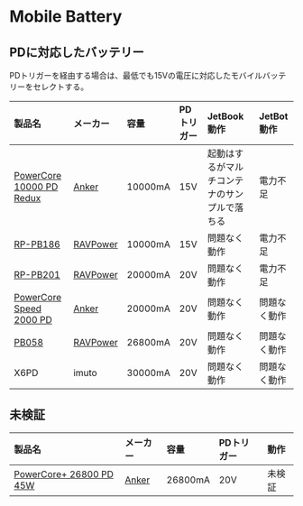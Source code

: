# Mobile Battery

## PDに対応したバッテリー

PDトリガーを経由する場合は、最低でも15Vの電圧に対応したモバイルバッテリーをセレクトする。

|製品名|メーカー|容量|PDトリガー|JetBook動作|JetBot動作|
|:--|:--|:--|:--|:--|:--|
|[PowerCore 10000 PD Redux](https://www.ankerjapan.com/item/A1239.html)|[Anker](https://www.ankerjapan.com/)|10000mA|15V|起動はするがマルチコンテナのサンプルで落ちる|電力不足|
|[RP-PB186](https://www.ravpower.jp/rp-pb186)|[RAVPower](https://www.ravpower.jp/)|10000mA|15V|問題なく動作|電力不足|
|[RP-PB201](https://www.ravpower.jp/shop/battery/large/type-c-large/rp-pb201_bk)|[RAVPower](https://www.ravpower.jp/)|20000mA|20V|問題なく動作|電力不足|
|[PowerCore Speed 2000 PD](https://www.ankerjapan.com/item/B1275.html)|[Anker](https://www.ankerjapan.com/)|20000mA|20V|問題なく動作|問題なく動作|
|[PB058](https://www.ravpower.jp/shop/battery/large/type-c-large/rp-pb058_bk)|[RAVPower](https://www.ravpower.jp/)|26800mA|20V|問題なく動作|問題なく動作|
|X6PD|imuto|30000mA|20V|問題なく動作|問題なく動作|



## 未検証

|製品名|メーカー|容量|PDトリガー|動作|
|:--|:--|:--|:--|:--|
|[PowerCore+ 26800 PD 45W](https://www.ankerjapan.com/category/HIGHCAPACITY/B1376.html)|[Anker](https://www.ankerjapan.com/)|26800mA|20V|未検証|